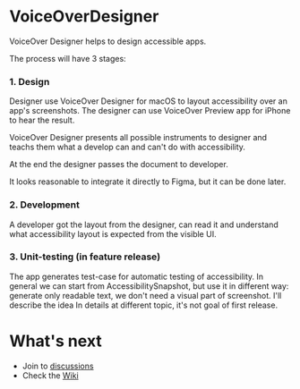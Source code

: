 # VoiceOverDesigner

VoiceOver Designer helps to design accessible apps.

The process will have 3 stages:

### 1. Design

Designer use VoiceOver Designer for macOS to layout accessibility over an app's screenshots. The designer can use VoiceOver Preview app for iPhone to hear the result.

VoiceOver Designer presents all possible instruments to designer and teachs them what a develop can and can't do with accessibility.

At the end the designer passes the document to developer.

It looks reasonable to integrate it directly to Figma, but it can be done later.

### 2. Development

A developer got the layout from the designer, can read it and understand what accessibility layout is expected from the visible UI.

### 3. Unit-testing (in feature release)

The app generates test-case for automatic testing of accessibility. In general we can start from AccessibilitySnapshot, but use it in different way: generate only readable text, we don't need a visual part of screenshot. I'll describe the idea In details at different topic, it's not goal of first release.

# What's next

- Join to [discussions](https://github.com/VODGroup/VoiceOverDesigner/discussions)
- Check the [Wiki](https://github.com/akaDuality/VoiceOverDesigner/wiki)
